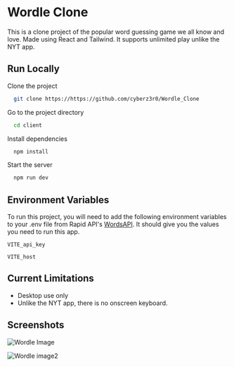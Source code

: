 
# Wordle Clone

This is a clone project of the popular word guessing game we all know and love. Made using React and Tailwind. It supports unlimited play unlike the NYT app.



## Run Locally

Clone the project

```bash
  git clone https://https://github.com/cyberz3r0/Wordle_Clone
```

Go to the project directory

```bash
  cd client
```

Install dependencies

```bash
  npm install
```

Start the server

```bash
  npm run dev
```


## Environment Variables

To run this project, you will need to add the following environment variables to your .env file from Rapid API's [WordsAPI](https://rapidapi.com/dpventures/api/wordsapi/). It should give you the values you need to run this app.


`VITE_api_key`

`VITE_host`


## Current Limitations

- Desktop use only
- Unlike the NYT app, there is no onscreen keyboard. 

## Screenshots

![Wordle Image](./client/assets/Wordle-image.png)

![Wordle image2](./client/assets/Wordle-image2.png)

